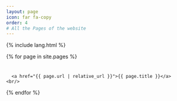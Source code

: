 ```yaml
---
layout: page
icon: far fa-copy
order: 4
# All the Pages of the website
---
```

{% include lang.html %}


<div id="pages" class="pl-xl-3">
  {% for page in site.pages %}


    
<span style="width: 25px;  height: 10px; display: inline-block;"></span>

      <a href="{{ page.url | relative_url }}">{{ page.title }}</a>
    <br/>


  {% endfor %}
</div>
